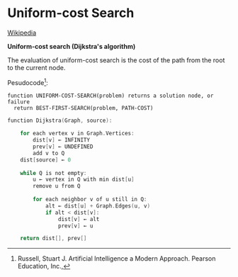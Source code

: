 # Uniform-cost Search
[Wikipedia](https://en.wikipedia.org/wiki/Dijkstra%27s_algorithm)

**Uniform-cost search (Dijkstra's algorithm)**

The evaluation of uniform-cost search is the cost of the path from the root to the current node.

Pesudocode[^ai-modern]:
```
function UNIFORM-COST-SEARCH(problem) returns a solution node, or failure
  return BEST-FIRST-SEARCH(problem, PATH-COST)
```

```c
function Dijkstra(Graph, source):
    
    for each vertex v in Graph.Vertices:
        dist[v] ← INFINITY
        prev[v] ← UNDEFINED
        add v to Q
    dist[source] ← 0
    
    while Q is not empty:
        u ← vertex in Q with min dist[u]
        remove u from Q
        
        for each neighbor v of u still in Q:
            alt ← dist[u] + Graph.Edges(u, v)
            if alt < dist[v]:
                dist[v] ← alt
                prev[v] ← u

    return dist[], prev[]
```


[^ai-modern]: Russell, Stuart J. Artificial Intelligence a Modern Approach. Pearson Education, Inc.,